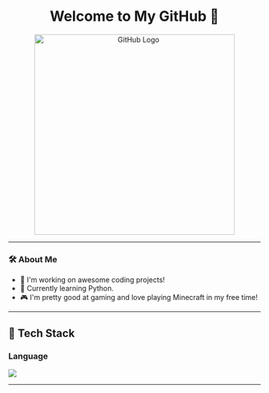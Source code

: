 <h1 align="center">Welcome to My GitHub 👋</h1>

<p align="center">
  <img src="https://velog.velcdn.com/images/persestitan/post/5ef6f63a-c279-465d-b65d-97ff39848f6c/image.jpeg" alt="GitHub Logo" width="400"/>
</p>

---

### 🛠 About Me
- 🔭 I'm working on awesome coding projects!
- 🌱 Currently learning Python.
- 🎮 I'm pretty good at gaming and love playing Minecraft in my free time!

---

  ## 🧱 Tech Stack
  ### Language
  <!--Python-->
  <img src="https://upload.wikimedia.org/wikipedia/commons/thumb/0/09/Flag_of_South_Korea.svg/1200px-Flag_of_South_Korea.svg.png"/>


  ---
